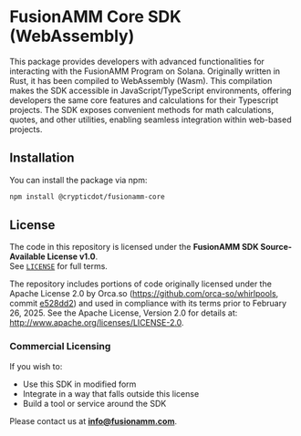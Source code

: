 # FusionAMM Core SDK (WebAssembly)

This package provides developers with advanced functionalities for interacting with the FusionAMM Program on Solana.
Originally written in Rust, it has been compiled to WebAssembly (Wasm). This compilation makes the SDK accessible in
JavaScript/TypeScript environments, offering developers the same core features and calculations for their Typescript
projects. The SDK exposes convenient methods for math calculations, quotes, and other utilities, enabling seamless
integration within web-based projects.

## Installation

You can install the package via npm:

```bash
npm install @crypticdot/fusionamm-core
```

## License

The code in this repository is licensed under the **FusionAMM SDK Source-Available License v1.0**.  
See [`LICENSE`](LICENSE) for full terms.

The repository includes portions of code originally licensed under the Apache License 2.0 by Orca.so
(https://github.com/orca-so/whirlpools,
commit [e528dd2](https://github.com/orca-so/whirlpools/tree/e528dd23bb41571f92cfdb49a2f15d4fa0b01bec)) and used in
compliance with its terms prior to February 26, 2025.
See the Apache License, Version 2.0 for details at: http://www.apache.org/licenses/LICENSE-2.0.

### Commercial Licensing

If you wish to:

- Use this SDK in modified form
- Integrate in a way that falls outside this license
- Build a tool or service around the SDK

Please contact us at **[info@fusionamm.com](mailto:info@fusionamm.com)**.
